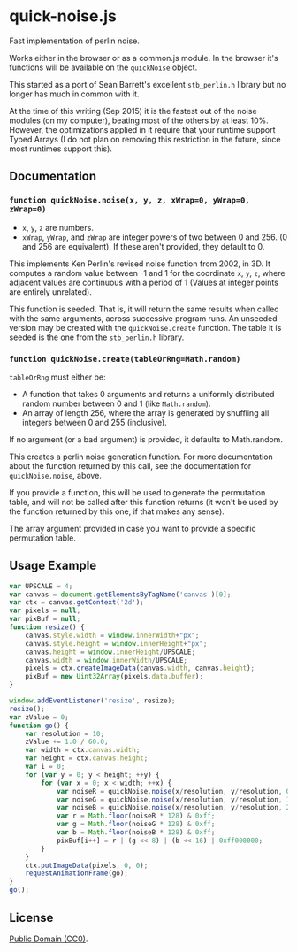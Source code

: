 # quick-noise.js

Fast implementation of perlin noise.

Works either in the browser or as a common.js module. In the browser it's functions will be available on the `quickNoise` object.

This started as a port of Sean Barrett's excellent `stb_perlin.h` library but no longer has much in common with it.

At the time of this writing (Sep 2015) it is the fastest out of the noise modules (on my computer), beating most of the others by at least 10%. However, the optimizations applied in it require that your runtime support Typed Arrays (I do not plan on removing this restriction in the future, since most runtimes support this).

## Documentation

### `function quickNoise.noise(x, y, z, xWrap=0, yWrap=0, zWrap=0)`

- `x`, `y`, `z` are numbers.
- `xWrap`, `yWrap`, and `zWrap` are integer powers of two between 0 and 256. (0 and 256 are equivalent). If these aren't provided, they default to 0.

This implements Ken Perlin's revised noise function from 2002, in 3D. It computes a random value between -1 and 1 for the coordinate `x`, `y`, `z`, where adjacent values are continuous with a period of 1 (Values at integer points are entirely unrelated).

This function is seeded. That is, it will return the same results when called with the same arguments, across successive program runs. An unseeded version may be created with the `quickNoise.create` function. The table it is seeded is the one from the `stb_perlin.h` library.

### `function quickNoise.create(tableOrRng=Math.random)`

`tableOrRng` must either be:

- A function that takes 0 arguments and returns a uniformly distributed random number between 0 and 1 (like `Math.random`).
- An array of length 256, where the array is generated by shuffling all integers between 0 and 255 (inclusive).

If no argument (or a bad argument) is provided, it defaults to Math.random.

This creates a perlin noise generation function. For more documentation about the function returned by this call, see the documentation for `quickNoise.noise`, above.

If you provide a function, this will be used to generate the permutation table, and will not be called after this function returns (it won't be used by the function returned by this one, if that makes any sense).

The array argument provided in case you want to provide a specific permutation table.

## Usage Example

```javascript
var UPSCALE = 4;
var canvas = document.getElementsByTagName('canvas')[0];
var ctx = canvas.getContext('2d');
var pixels = null;
var pixBuf = null;
function resize() {
	canvas.style.width = window.innerWidth+"px";
	canvas.style.height = window.innerHeight+"px";
	canvas.height = window.innerHeight/UPSCALE;
	canvas.width = window.innerWidth/UPSCALE;
	pixels = ctx.createImageData(canvas.width, canvas.height);
	pixBuf = new Uint32Array(pixels.data.buffer);
}

window.addEventListener('resize', resize);
resize();
var zValue = 0;
function go() {
	var resolution = 10;
	zValue += 1.0 / 60.0;
	var width = ctx.canvas.width;
	var height = ctx.canvas.height;
	var i = 0;
	for (var y = 0; y < height; ++y) {
		for (var x = 0; x < width; ++x) {
			var noiseR = quickNoise.noise(x/resolution, y/resolution, 0+zValue)+1;
			var noiseG = quickNoise.noise(x/resolution, y/resolution, 1+zValue)+1;
			var noiseB = quickNoise.noise(x/resolution, y/resolution, 2+zValue)+1;
			var r = Math.floor(noiseR * 128) & 0xff;
			var g = Math.floor(noiseG * 128) & 0xff;
			var b = Math.floor(noiseB * 128) & 0xff;
			pixBuf[i++] = r | (g << 8) | (b << 16) | 0xff000000;
		}
	}
	ctx.putImageData(pixels, 0, 0);
	requestAnimationFrame(go);
}
go();
```


## License

[Public Domain (CC0)](https://creativecommons.org/publicdomain/zero/1.0/).
